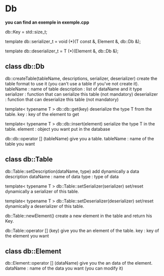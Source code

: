 # Db


**you can find an exemple in exemple.cpp**

db::Key = std::size_t;

template<typename T>
db::serializer_t = void (*)(T const &, Element &, db::Db &);

template<typename T>
db::deserializer_t = T (*)(Element &, db::Db &);


## class db::Db

db::createTable(tableName, descriptions, serializer, deserializer)
create the table format to use it (you can't use a table if you've not create it).
tableName : name of table
description : list of dataName and it type
serializer : function that can serialize this table (not mandatory)
deserializer : function that can deserialize this table (not mandatory)

template< typename T >
db::db::get<T>(key)
deserialize the type T from the table.
key : key of the element to get

template< typename T >
db::db::insert<T>(element)
serialize the type T in the table.
element : object you want put in the database

db::db::operator [] (tableName)
give you a table.
tableName : name of the table you want


## class db::Table

db::Table::setDescription(dataName, type)
add dynamically a data description
dataName : name of data
type : type of data

template< typename T >
db::Table::setSerializer<T>(serializer)
set/reset dynamically a serializer of this table.

template< typename T >
db::Table::setDeserializer<T>(deserializer)
set/reset dynamically a deserializer of this table.

db::Table::newElement()
create a new element in the table and return his Key.

db::Table::operator [] (key)
give you the an element of the table.
key : key of the element you want

## class db::Element

db::Element::operator [] (dataName)
give you the an data of the element.
dataName : name of the data you want (you can modify it)